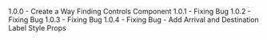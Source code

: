 1.0.0 - Create a Way Finding Controls Component
1.0.1 - Fixing Bug
1.0.2 - Fixing Bug
1.0.3 - Fixing Bug
1.0.4 - Fixing Bug
      - Add Arrival and Destination Label Style Props